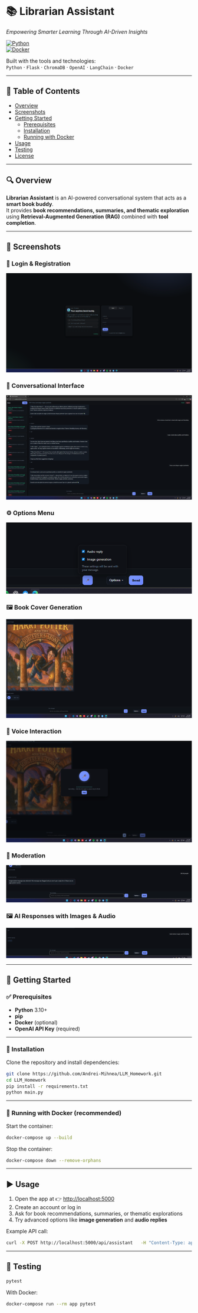 # 📚 Librarian Assistant
*Empowering Smarter Learning Through AI-Driven Insights*

[![Python](https://img.shields.io/badge/python-3.10%2B-blue)](https://www.python.org/)  
[![Docker](https://img.shields.io/badge/docker-ready-0db7ed)](https://www.docker.com/)  

Built with the tools and technologies:  
`Python` · `Flask` · `ChromaDB` · `OpenAI` · `LangChain` · `Docker`

---

## 📑 Table of Contents
- [Overview](#overview)
- [Screenshots](#screenshots)
- [Getting Started](#getting-started)
  - [Prerequisites](#prerequisites)
  - [Installation](#installation)
  - [Running with Docker](#-running-with-docker-recommended)
- [Usage](#usage)
- [Testing](#testing)
- [License](#license)

---

## 🔍 Overview

**Librarian Assistant** is an AI-powered conversational system that acts as a **smart book buddy**.  
It provides **book recommendations, summaries, and thematic exploration** using **Retrieval-Augmented Generation (RAG)** combined with **tool completion**.  

---

## 📸 Screenshots

### 🔑 Login & Registration
![Login](screenshots/login.png)

### 💬 Conversational Interface
![Home](screenshots/home.png)

### ⚙️ Options Menu
![Options](screenshots/options.png)

### 🖼️ Book Cover Generation
![Image Generation](screenshots/image_generation.png)

### 🎤 Voice Interaction
![Voice Input](screenshots/voice.png)

### 🚫 Moderation
![Moderation](screenshots/moderation.png)

### 🖼️ AI Responses with Images & Audio
![Response](screenshots/conversation.png)

---

## 🚀 Getting Started

### ✅ Prerequisites
- **Python** 3.10+  
- **pip**  
- **Docker** (optional)  
- **OpenAI API Key** (required)  

---

### 🔧 Installation

Clone the repository and install dependencies:

```bash
git clone https://github.com/Andrei-Mihnea/LLM_Homework.git
cd LLM_Homework
pip install -r requirements.txt
python main.py
```

---

### 🐳 Running with Docker (recommended)

Start the container:
```bash
docker-compose up --build
```

Stop the container:
```bash
docker-compose down --remove-orphans
```

---

## ▶️ Usage

1. Open the app at 👉 [http://localhost:5000](http://localhost:5000)  
2. Create an account or log in  
3. Ask for book recommendations, summaries, or thematic explorations  
4. Try advanced options like **image generation** and **audio replies**  

Example API call:
```bash
curl -X POST http://localhost:5000/api/assistant   -H "Content-Type: application/json"   -d '{"query": "Suggest a book about magic and friendship"}'
```

---

## 🧪 Testing

```bash
pytest
```

With Docker:
```bash
docker-compose run --rm app pytest
```

